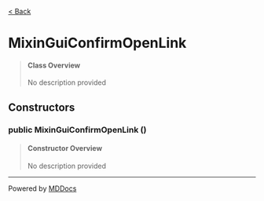 [< Back](README.md)
# MixinGuiConfirmOpenLink #
>#### Class Overview ####
>No description provided
## Constructors ##
### public MixinGuiConfirmOpenLink () ###
>#### Constructor Overview ####
>No description provided
>

---
Powered by [MDDocs](https://github.com/VRCube/MDDocs)
